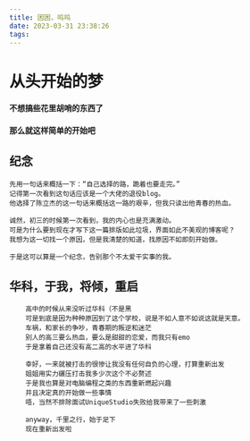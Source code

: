 ```yaml
---
title: 困困，呜呜
date: 2023-03-31 23:38:26
tags:
---
```

# 从头开始的梦

####         不想搞些花里胡哨的东西了
####         那么就这样简单的开始吧

##        纪念
    先用一句话来概括一下：“自己选择的路，跪着也要走完。”
    记得第一次看到这句话应该是一个大佬的退役blog。
    他选择了陈立杰的这一句话来概括这一路的艰辛，但我只读出他青春的热血。

    诚然，初三的时候第一次看到，我的内心也是充满激动。
    可是为什么要到现在才写下这一篇排版如此垃圾，界面如此不美观的博客呢？ 
    我想为这一切找一个原因，但是我清楚的知道，找原因不如即刻开始做。

    于是这可以算是一个纪念，告别那个不太爱干实事的我。


##        华科，于我，将倾，重启
        高中的时候从来没听过华科（不是黑
        可是到底是因为种种原因到了这个学校，说是不如人意不如说这就是天意。
        车祸，和家长的争吵，青春期的叛逆和迷茫
        别人的高三要么热血，要么是甜甜的恋爱，而我只有emo
        于是拿着自己还没有高二高的水平进了华科

        幸好，一来就被打击的很惨让我没有任何自负的心理，打算重新出发
        姐姐用实力碾压打击我多少次这个不必赘述
        于是我也算是对电脑编程之类的东西重新燃起兴趣
        并且决定真的开始做一些事情
        唔，当然不排除面试UniqueStudio失败给我带来了一些刺激
        
        anyway，千里之行，始于足下
        现在重新出发啦